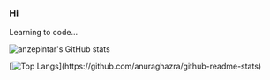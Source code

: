 ### Hi

Learning to code...

![anzepintar's GitHub stats](https://github-readme-stats.vercel.app/api?username=anzepintar&show_icons=true&theme=github_dark)

[![Top Langs](https://github-readme-stats.vercel.app/api/top-langs/?username=anzepintar&layout=compact&theme=github_dark&langs_count=10;)](https://github.com/anuraghazra/github-readme-stats)
